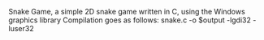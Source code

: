 Snake Game, a simple 2D snake game written in C, using the Windows graphics library
Compilation goes as follows: snake.c -o $output -lgdi32 -luser32
